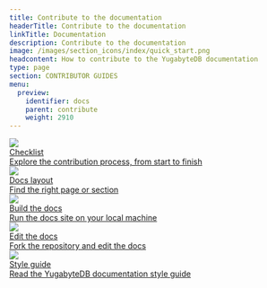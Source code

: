 ```yaml
---
title: Contribute to the documentation
headerTitle: Contribute to the documentation
linkTitle: Documentation
description: Contribute to the documentation
image: /images/section_icons/index/quick_start.png
headcontent: How to contribute to the YugabyteDB documentation
type: page
section: CONTRIBUTOR GUIDES
menu:
  preview:
    identifier: docs
    parent: contribute
    weight: 2910
---
```


<div class="row">
  <div class="col-12 col-md-6 col-lg-12 col-xl-6">
    <a class="section-link icon-offset" href="docs-checklist/">
      <div class="head">
        <img class="icon" src="/images/section_icons/deploy/checklist.png" aria-hidden="true" />
        <div class="title">Checklist</div>
      </div>
      <div class="body">
        Explore the contribution process, from start to finish
      </div>
    </a>
  </div>

  <div class="col-12 col-md-6 col-lg-12 col-xl-6">
    <a class="section-link icon-offset" href="docs-layout/">
      <div class="head">
        <img class="icon" src="/images/section_icons/explore/json_documents.png" aria-hidden="true" />
        <div class="title">Docs layout</div>
      </div>
      <div class="body">
        Find the right page or section
      </div>
    </a>
  </div>
  <div class="col-12 col-md-6 col-lg-12 col-xl-6">
    <a class="section-link icon-offset" href="docs-build/">
      <div class="head">
        <img class="icon" src="/images/section_icons/index/troubleshoot.png" aria-hidden="true" />
        <div class="title">Build the docs</div>
      </div>
      <div class="body">
        Run the docs site on your local machine
      </div>
    </a>
  </div>

  <div class="col-12 col-md-6 col-lg-12 col-xl-6">
    <a class="section-link icon-offset" href="docs-edit/">
      <div class="head">
        <img class="icon" src="/images/section_icons/index/troubleshoot.png" aria-hidden="true" />
        <div class="title">Edit the docs</div>
      </div>
      <div class="body">
        Fork the repository and edit the docs
      </div>
    </a>
  </div>

  <div class="col-12 col-md-6 col-lg-12 col-xl-6">
    <a class="section-link icon-offset" href="docs-style/">
      <div class="head">
        <img class="icon" src="/images/section_icons/architecture/concepts.png" aria-hidden="true" />
        <div class="title">Style guide</div>
      </div>
      <div class="body">
        Read the YugabyteDB documentation style guide
      </div>
    </a>
  </div>
</div>
